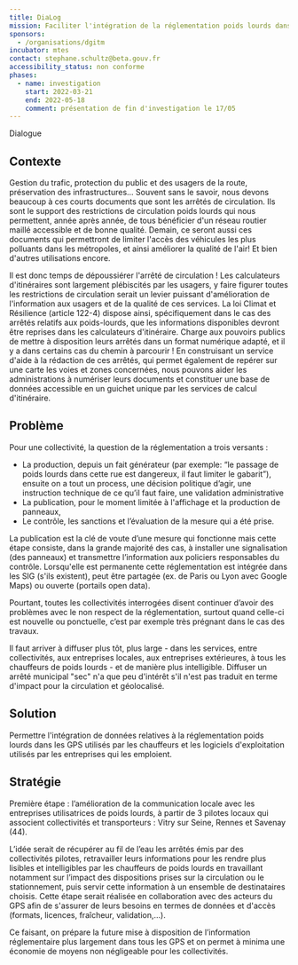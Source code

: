 ```yaml
---
title: DiaLog
mission: Faciliter l'intégration de la réglementation poids lourds dans les GPS routiers
sponsors:
  - /organisations/dgitm
incubator: mtes
contact: stephane.schultz@beta.gouv.fr
accessibility_status: non conforme
phases:
  - name: investigation
    start: 2022-03-21
    end: 2022-05-18
    comment: présentation de fin d'investigation le 17/05
---
```

Dialogue

## Contexte

Gestion du trafic, protection du public et des usagers de la route, préservation des infrastructures... Souvent sans le savoir, nous devons beaucoup à ces courts documents que sont les arrêtés de circulation. Ils sont le support des restrictions de circulation poids lourds qui nous permettent, année après année, de tous bénéficier d'un réseau routier maillé accessible et de bonne qualité. Demain, ce seront aussi ces documents qui permettront de limiter l'accès des véhicules les plus polluants dans les métropoles, et ainsi améliorer la qualité de l'air! Et bien d'autres utilisations encore.

Il est donc temps de dépoussiérer l'arrêté de circulation ! Les calculateurs d'itinéraires sont largement plébiscités par les usagers, y faire figurer toutes les restrictions de circulation serait un levier puissant d'amélioration de l'information aux usagers et de la qualité de ces services. La loi Climat et Résilience (article 122-4) dispose ainsi, spécifiquement dans le cas des arrêtés relatifs aux poids-lourds, que les informations disponibles devront être reprises dans les calculateurs d'itinéraire. Charge aux pouvoirs publics de mettre à disposition leurs arrêtés dans un format numérique adapté, et il y a dans certains cas du chemin à parcourir ! En construisant un service d'aide à la rédaction de ces arrêtés, qui permet également de repérer sur une carte les voies et zones concernées, nous pouvons aider les administrations à numériser leurs documents et constituer une base de données accessible en un guichet unique par les services de calcul d'itinéraire.

## Problème

Pour une collectivité, la question de la réglementation a trois versants :

* La production, depuis un fait générateur (par exemple: “le passage de poids lourds dans cette rue est dangereux, il faut limiter le gabarit”), ensuite on a tout un process, une décision politique d’agir, une instruction technique de ce qu’il faut faire, une validation administrative
* La publication, pour le moment limitée à l'affichage et la production de panneaux, 
* Le contrôle, les sanctions et l’évaluation de la mesure qui a été prise.

La publication est la clé de voute d’une mesure qui fonctionne mais cette étape consiste, dans la grande majorité des cas, à installer une signalisation (des panneaux) et transmettre l’information aux policiers responsables du contrôle. Lorsqu'elle est permanente cette réglementation est intégrée dans les SIG (s'ils existent), peut être partagée (ex. de Paris ou Lyon avec Google Maps) ou ouverte (portails open data).

Pourtant, toutes les collectivités interrogées disent continuer d’avoir des problèmes avec le non respect de la réglementation, surtout quand celle-ci est nouvelle ou ponctuelle, c’est par exemple très prégnant dans le cas des travaux.

Il faut arriver à diffuser plus tôt, plus large - dans les services, entre collectivités, aux entreprises locales, aux entreprises extérieures, à tous les chauffeurs de poids lourds - et de manière plus intelligible. Diffuser un arrêté municipal "sec" n'a que peu d'intérêt s'il n'est pas traduit en terme d'impact pour la circulation et géolocalisé.

## Solution

Permettre l'intégration de données relatives à la réglementation poids lourds dans les GPS utilisés par les chauffeurs et les logiciels d'exploitation utilisés par les entreprises qui les emploient.

## Stratégie

Première étape : l’amélioration de la communication locale avec les entreprises utilisatrices de poids lourds, à partir de 3 pilotes locaux qui associent collectivités et transporteurs : Vitry sur Seine, Rennes et Savenay (44).

L’idée serait de récupérer au fil de l’eau les arrêtés émis par des collectivités pilotes, retravailler leurs informations pour les rendre plus lisibles et intelligibles par les chauffeurs de poids lourds en travaillant notamment sur l’impact des dispositions prises sur la circulation ou le stationnement, puis servir cette information à un ensemble de destinataires choisis. Cette étape serait réalisée en collaboration avec des acteurs du GPS afin de s'assurer de leurs besoins en termes de données et d'accès (formats, licences, fraîcheur, validation,...).

Ce faisant, on prépare la future mise à disposition de l’information réglementaire plus largement dans tous les GPS et on permet à minima une économie de moyens non négligeable pour les collectivités.
